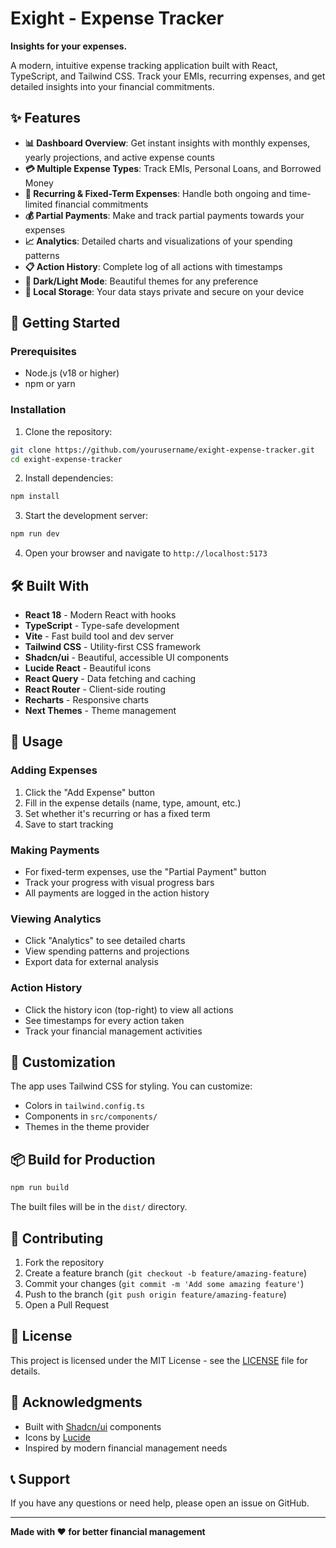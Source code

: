 # Exight - Expense Tracker

**Insights for your expenses.**

A modern, intuitive expense tracking application built with React, TypeScript, and Tailwind CSS. Track your EMIs, recurring expenses, and get detailed insights into your financial commitments.

## ✨ Features

- **📊 Dashboard Overview**: Get instant insights with monthly expenses, yearly projections, and active expense counts
- **💳 Multiple Expense Types**: Track EMIs, Personal Loans, and Borrowed Money
- **🔄 Recurring & Fixed-Term Expenses**: Handle both ongoing and time-limited financial commitments
- **💰 Partial Payments**: Make and track partial payments towards your expenses
- **📈 Analytics**: Detailed charts and visualizations of your spending patterns
- **📋 Action History**: Complete log of all actions with timestamps
- **🌙 Dark/Light Mode**: Beautiful themes for any preference
- **💾 Local Storage**: Your data stays private and secure on your device

## 🚀 Getting Started

### Prerequisites

- Node.js (v18 or higher)
- npm or yarn

### Installation

1. Clone the repository:
```bash
git clone https://github.com/yourusername/exight-expense-tracker.git
cd exight-expense-tracker
```

2. Install dependencies:
```bash
npm install
```

3. Start the development server:
```bash
npm run dev
```

4. Open your browser and navigate to `http://localhost:5173`

## 🛠️ Built With

- **React 18** - Modern React with hooks
- **TypeScript** - Type-safe development
- **Vite** - Fast build tool and dev server
- **Tailwind CSS** - Utility-first CSS framework
- **Shadcn/ui** - Beautiful, accessible UI components
- **Lucide React** - Beautiful icons
- **React Query** - Data fetching and caching
- **React Router** - Client-side routing
- **Recharts** - Responsive charts
- **Next Themes** - Theme management

## 📱 Usage

### Adding Expenses
1. Click the "Add Expense" button
2. Fill in the expense details (name, type, amount, etc.)
3. Set whether it's recurring or has a fixed term
4. Save to start tracking

### Making Payments
- For fixed-term expenses, use the "Partial Payment" button
- Track your progress with visual progress bars
- All payments are logged in the action history

### Viewing Analytics
- Click "Analytics" to see detailed charts
- View spending patterns and projections
- Export data for external analysis

### Action History
- Click the history icon (top-right) to view all actions
- See timestamps for every action taken
- Track your financial management activities

## 🎨 Customization

The app uses Tailwind CSS for styling. You can customize:
- Colors in `tailwind.config.ts`
- Components in `src/components/`
- Themes in the theme provider

## 📦 Build for Production

```bash
npm run build
```

The built files will be in the `dist/` directory.

## 🤝 Contributing

1. Fork the repository
2. Create a feature branch (`git checkout -b feature/amazing-feature`)
3. Commit your changes (`git commit -m 'Add some amazing feature'`)
4. Push to the branch (`git push origin feature/amazing-feature`)
5. Open a Pull Request

## 📄 License

This project is licensed under the MIT License - see the [LICENSE](LICENSE) file for details.

## 🙏 Acknowledgments

- Built with [Shadcn/ui](https://ui.shadcn.com/) components
- Icons by [Lucide](https://lucide.dev/)
- Inspired by modern financial management needs

## 📞 Support

If you have any questions or need help, please open an issue on GitHub.

---

**Made with ❤️ for better financial management**